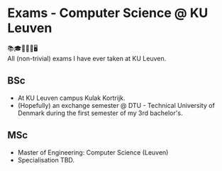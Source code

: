 # Exams - Computer Science @ KU Leuven

📚🎓👨🏼‍🏫🖥️\
All (non-trivial) exams I have ever taken at KU Leuven.

## BSc

-   At KU Leuven campus Kulak Kortrijk.
-   (Hopefully) an exchange semester @ DTU - Technical University of Denmark during the first semester of my 3rd bachelor's.

## MSc

-   Master of Engineering: Computer Science (Leuven)
-   Specialisation TBD.

